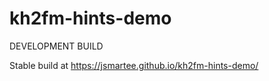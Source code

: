 # kh2fm-hints-demo

DEVELOPMENT BUILD

Stable build at https://jsmartee.github.io/kh2fm-hints-demo/
